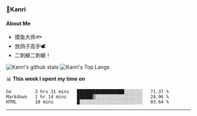 ### 🌱Kanri
#### About Me
- 摸鱼大师🐟
- 放鸽子高手🕊
- 二刺螈二刺螈！

![Kanri's github stats](https://github-readme-stats.vercel.app/api?username=Yiwen-Chan&show_icons=true&theme=vue&line_height=20)
![Kanri's Top Langs](https://github-readme-stats.vercel.app/api/top-langs/?username=Yiwen-Chan&layout=compact&theme=vue&card_width=270)

📊 **This week I spent my time on**
<!--START_SECTION:waka-->
```text
Go         3 hrs 31 mins   ██████████████████░░░░░░░   71.37 % 
Markdown   1 hr 14 mins    ██████▒░░░░░░░░░░░░░░░░░░   24.96 % 
HTML       10 mins         █░░░░░░░░░░░░░░░░░░░░░░░░   03.64 % 
```
<!--END_SECTION:waka-->

***

